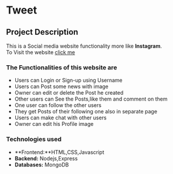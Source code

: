 # Tweet
## Project Description
This is a Social media website functionality more like **Instagram**.  
To Visit the website [click me](https://tweet-ic6u.onrender.com)

### The Functionalities of this website are
- Users can Login or Sign-up using Username
- Users can Post some news with image
- Owner can edit or delete the Post he created
- Other users can See the Posts,like them and comment on them
- One user can follow the other users
- They get Posts of their following one also in separate page
- Users can make chat with other users
- Owner can edit his Profile image 

### Technologies used
- **Frontend:**HTML,CSS,Javascript
- **Backend:** Nodejs,Express
- **Databases:** MongoDB



